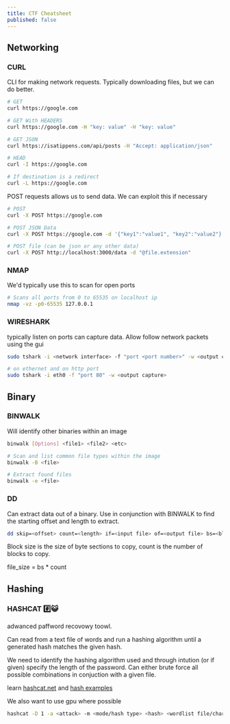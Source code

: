 ```yaml
---
title: CTF Cheatsheet
published: false
---
```


## Networking

### CURL

CLI for making network requests. Typically downloading files, but we can do better.

```bash
# GET
curl https://google.com

# GET With HEADERS
curl https://google.com -H "key: value" -H "key: value"

# GET JSON
curl https://isatippens.com/api/posts -H "Accept: application/json"

# HEAD
curl -I https://google.com

# If destination is a redirect
curl -L https://google.com
```

POST requests allows us to send data. We can exploit this if necessary

```bash
# POST
curl -X POST https://google.com

# POST JSON Data
curl -X POST https://google.com -d '{"key1":"value1", "key2":"value2"}' -H "Content-Type: application/json"

# POST file (can be json or any other data)
curl -X POST http://localhost:3000/data -d "@file.extension"
```

### NMAP

We'd typically use this to scan for open ports

```bash
# Scans all ports from 0 to 65535 on localhost ip
nmap -vz -p0-65535 127.0.0.1
```

### WIRESHARK

typically listen on ports can capture data. Allow follow network packets using the gui

```bash
sudo tshark -i <network interface> -f "port <port number>" -w <output capture>

# on ethernet and on http port
sudo tshark -i eth0 -f "port 80" -w <output capture>
```

## Binary 

### BINWALK

Will identify other binaries within an image

```bash
binwalk [Options] <file1> <file2> <etc>

# Scan and list common file types within the image
binwalk -B <file>

# Extract found files
binwalk -e <file>
```

### DD

Can extract data out of a binary. Use in conjunction with BINWALK to find the starting offset
and length to extract.

```bash
dd skip=<offset> count=<length> if=<input file> of=<output file> bs=<block size>
```

Block size is the size of byte sections to copy, count is the number of blocks to copy.

file_size = bs * count

## Hashing

### HASHCAT #️⃣😺

adwanced paffword recovowy toowl.

Can read from a text file of words and run a hashing algorithm until a generated hash matches the given hash. 

We need to identify the hashing algorithm used and through intution (or if given) specify the length of the password. Can either brute force all possible combinations in conjuction with a given file.

learn [hashcat.net](https://hashcat.net/hashcat/) and [hash examples](https://hashcat.net/wiki/doku.php?id=example_hashes)

We also want to use gpu where possible

```bash
hashcat -D 1 -a <attack> -m <mode/hash type> <hash> <wordlist file/charset pattern>
```